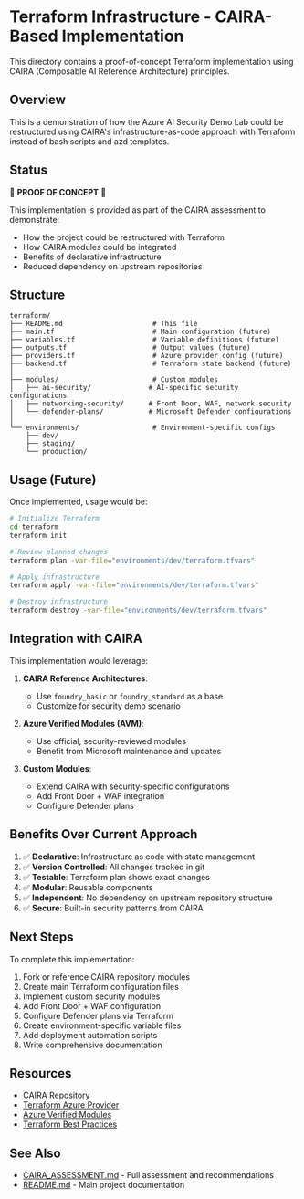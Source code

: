 # Terraform Infrastructure - CAIRA-Based Implementation

This directory contains a proof-of-concept Terraform implementation using CAIRA (Composable AI Reference Architecture) principles.

## Overview

This is a demonstration of how the Azure AI Security Demo Lab could be restructured using CAIRA's infrastructure-as-code approach with Terraform instead of bash scripts and azd templates.

## Status

🚧 **PROOF OF CONCEPT** 🚧

This implementation is provided as part of the CAIRA assessment to demonstrate:
- How the project could be restructured with Terraform
- How CAIRA modules could be integrated
- Benefits of declarative infrastructure
- Reduced dependency on upstream repositories

## Structure

```
terraform/
├── README.md                      # This file
├── main.tf                        # Main configuration (future)
├── variables.tf                   # Variable definitions (future)
├── outputs.tf                     # Output values (future)
├── providers.tf                   # Azure provider config (future)
├── backend.tf                     # Terraform state backend (future)
│
├── modules/                       # Custom modules
│   ├── ai-security/              # AI-specific security configurations
│   ├── networking-security/      # Front Door, WAF, network security
│   └── defender-plans/           # Microsoft Defender configurations
│
└── environments/                  # Environment-specific configs
    ├── dev/
    ├── staging/
    └── production/
```

## Usage (Future)

Once implemented, usage would be:

```bash
# Initialize Terraform
cd terraform
terraform init

# Review planned changes
terraform plan -var-file="environments/dev/terraform.tfvars"

# Apply infrastructure
terraform apply -var-file="environments/dev/terraform.tfvars"

# Destroy infrastructure
terraform destroy -var-file="environments/dev/terraform.tfvars"
```

## Integration with CAIRA

This implementation would leverage:

1. **CAIRA Reference Architectures**:
   - Use `foundry_basic` or `foundry_standard` as a base
   - Customize for security demo scenario

2. **Azure Verified Modules (AVM)**:
   - Use official, security-reviewed modules
   - Benefit from Microsoft maintenance and updates

3. **Custom Modules**:
   - Extend CAIRA with security-specific configurations
   - Add Front Door + WAF integration
   - Configure Defender plans

## Benefits Over Current Approach

1. ✅ **Declarative**: Infrastructure as code with state management
2. ✅ **Version Controlled**: All changes tracked in git
3. ✅ **Testable**: Terraform plan shows exact changes
4. ✅ **Modular**: Reusable components
5. ✅ **Independent**: No dependency on upstream repository structure
6. ✅ **Secure**: Built-in security patterns from CAIRA

## Next Steps

To complete this implementation:

1. Fork or reference CAIRA repository modules
2. Create main Terraform configuration files
3. Implement custom security modules
4. Add Front Door + WAF configuration
5. Configure Defender plans via Terraform
6. Create environment-specific variable files
7. Add deployment automation scripts
8. Write comprehensive documentation

## Resources

- [CAIRA Repository](https://github.com/microsoft/caira)
- [Terraform Azure Provider](https://registry.terraform.io/providers/hashicorp/azurerm/latest/docs)
- [Azure Verified Modules](https://aka.ms/avm)
- [Terraform Best Practices](https://www.terraform-best-practices.com/)

## See Also

- [CAIRA_ASSESSMENT.md](../CAIRA_ASSESSMENT.md) - Full assessment and recommendations
- [README.md](../README.md) - Main project documentation
